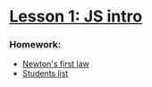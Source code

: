 # [Lesson 1: JS intro](https://github.com/hillel-front-end/front-end-pro-2020-september/tree/master/lections/lection_1_Intro/homework)
### Homework:
* [Newton's first law](./hw1/newton.html)
* [Students list](./hw1/students.html)
